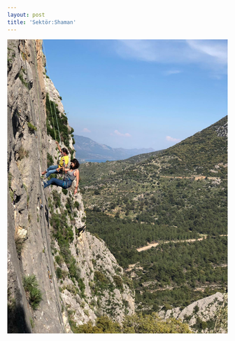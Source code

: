 ```yaml
---
layout: post
title: 'Sektör:Shaman'
---
```

![](/img/uploads/c98bb560-81ed-43f4-ba0e-8e87b79d18fe.JPG)
